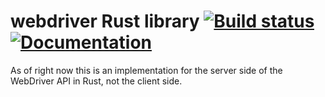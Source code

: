 # webdriver Rust library [![Build status](https://travis-ci.org/mozilla/webdriver-rust.svg?branch=master)](https://travis-ci.org/mozilla/webdriver-rust) [![Documentation](https://docs.rs/mio/badge.svg)](https://docs.rs/webdriver/)

As of right now this is an implementation
for the server side of the WebDriver API in Rust,
not the client side.

